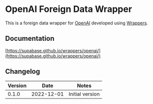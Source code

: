 # OpenAI Foreign Data Wrapper

This is a foreign data wrapper for [OpenAI](https://openai.com/) developed using [Wrappers](https://github.com/supabase/wrappers).

## Documentation

[https://supabase.github.io/wrappers/openai/](https://supabase.github.io/wrappers/openai/)

## Changelog

| Version | Date       | Notes                                                |
| ------- | ---------- | ---------------------------------------------------- |
| 0.1.0   | 2022-12-01 | Initial version                                      |
